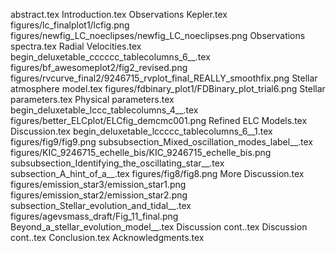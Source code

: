abstract.tex
Introduction.tex
Observations   Kepler.tex
figures/lc_finalplot1/lcfig.png
figures/newfig_LC_noeclipses/newfig_LC_noeclipses.png
Observations   spectra.tex
Radial Velocities.tex
begin_deluxetable_cccccc_tablecolumns_6__.tex
figures/bf_awesomeplot2/fig2_revised.png
figures/rvcurve_final2/9246715_rvplot_final_REALLY_smoothfix.png
Stellar atmosphere model.tex
figures/fdbinary_plot1/FDBinary_plot_trial6.png
Stellar parameters.tex
Physical parameters.tex
begin_deluxetable_lccc_tablecolumns_4__.tex
figures/better_ELCplot/ELCfig_demcmc001.png
Refined ELC Models.tex
Discussion.tex
begin_deluxetable_lccccc_tablecolumns_6__1.tex
figures/fig9/fig9.png
subsubsection_Mixed_oscillation_modes_label__.tex
figures/KIC_9246715_echelle_bis/KIC_9246715_echelle_bis.png
subsubsection_Identifying_the_oscillating_star__.tex
subsection_A_hint_of_a__.tex
figures/fig8/fig8.png
More Discussion.tex
figures/emission_star3/emission_star1.png
figures/emission_star2/emission_star2.png
subsection_Stellar_evolution_and_tidal__.tex
figures/agevsmass_draft/Fig_11_final.png
Beyond_a_stellar_evolution_model__.tex
Discussion cont..tex
Discussion cont..tex
Conclusion.tex
Acknowledgments.tex
